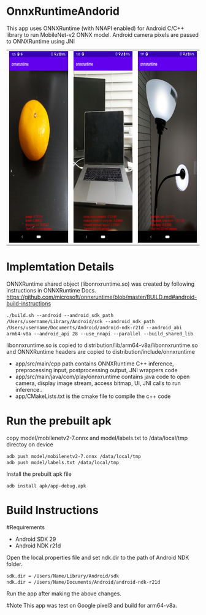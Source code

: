 # OnnxRuntimeAndorid

This app uses ONNXRuntime (with NNAPI enabled) for Android C/C++ library to run MobileNet-v2 ONNX model. Android camera pixels are passed to ONNXRuntime using JNI

  <table>
    <tr>
      <td>
        <img src="https://github.com/Rohithkvsp/OnnxRuntimeAndorid/blob/master/imgs/orange.png" width="300" height="500">
      </td>
      <td>
        <img src="https://github.com/Rohithkvsp/OnnxRuntimeAndorid/blob/master/imgs/laptop.png" width="300" height="500">
      </td>
      <td>
        <img src="https://github.com/Rohithkvsp/OnnxRuntimeAndorid/blob/master/imgs/lamp.png" width="300" height="500">
      </td>
    </tr>
  </table>
 

# Implemtation Details

ONNXRuntime shared object (libonnxruntime.so) was created by following instructions in ONNXRuntime Docs.
https://github.com/microsoft/onnxruntime/blob/master/BUILD.md#android-build-instructions

    ./build.sh --android --android_sdk_path /Users/username/Library/Android/sdk --android_ndk_path /Users/username/Documents/Android/android-ndk-r21d --android_abi arm64-v8a --android_api 28 --use_nnapi --parallel --build_shared_lib


libonnxruntime.so is copied to distribution/lib/arm64-v8a/libonnxruntime.so and ONNXRuntime headers are copied to distribution/include/onnxruntime

 - app/src/main/cpp path contains ONNXRuntime C++ inference, preprocessing input, postprocessing output, JNI wrappers code
 - app/src/main/java/com/play/onnxruntime contains java code to open camera, display image stream, access bitmap, UI, JNI calls to run inference..
 - app/CMakeLists.txt is the cmake file to compile the c++ code

# Run the prebuilt apk 
copy model/mobilenetv2-7.onnx and model/labels.txt to /data/local/tmp directoy on device

    adb push model/mobilenetv2-7.onnx /data/local/tmp
    adb push model/labels.txt /data/local/tmp

Install the prebuilt apk file

    adb install apk/app-debug.apk


# Build Instructions

#Requirements
 - Android SDK 29
 - Android NDK r21d

Open the local.properties file and set ndk.dir to the path of Android NDK folder.

    sdk.dir = /Users/Name/Library/Android/sdk
    ndk.dir = /Users/Name/Documents/Android/android-ndk-r21d

Run the app after making the above changes.

#Note
This app was test on Google pixel3 and build for arm64-v8a.

